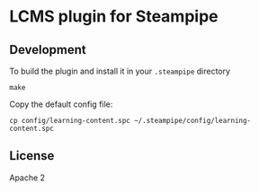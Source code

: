 # LCMS plugin for Steampipe

## Development

To build the plugin and install it in your `.steampipe` directory

    make

Copy the default config file:

    cp config/learning-content.spc ~/.steampipe/config/learning-content.spc

## License

Apache 2

[steampipe]: https://steampipe.io

